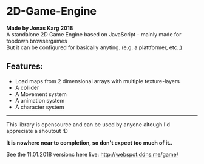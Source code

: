 # 2D-Game-Engine
**Made by Jonas Karg 2018**<br>
A standalone 2D Game Engine based on JavaScript - mainly made for topdown browsergames<br>
But it can be configured for basically anyting. (e.g. a plattformer, etc..)

## Features:
- Load maps from 2 dimensional arrays with multiple texture-layers
- A collider
- A Movement system
- A animation system
- A character system
<hr>

This library is opensource and can be used by anyone altough I'd appreciate a shoutout  :D

**It is nowhere near to completion, so don't expect too much of it..**

See the 11.01.2018 versionc here live:
http://webspot.ddns.me/game/
